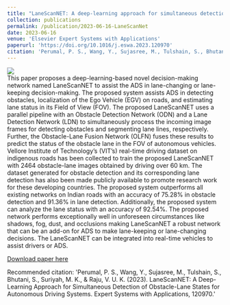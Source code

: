 ```yaml
---
title: "LaneScanNET: A deep-learning approach for simultaneous detection of obstacle-lane states for autonomous driving systems."
collection: publications
permalink: /publication/2023-06-16-LaneScanNet
date: 2023-06-16
venue: 'Elsevier Expert Systems with Applications'
paperurl: 'https://doi.org/10.1016/j.eswa.2023.120970'
citation: 'Perumal, P. S., Wang, Y., Sujasree, M., Tulshain, S., Bhutani, S., Suriyah, M. K., & Raju, V. U. K. (2023). LaneScanNET: A Deep-Learning Approach for Simultaneous Detection of Obstacle-Lane States for Autonomous Driving Systems. Expert Systems with Applications, 120970.'
---
```

<img src='https://www.sakshambhutani.xyz/images/Publications/lanescannet.png'><br/>
This paper proposes a deep-learning-based novel decision-making network named LaneScanNET to assist the ADS in lane-changing or lane-keeping decision-making. The proposed system assists ADS in detecting obstacles, localization of the Ego Vehicle (EGV) on roads, and estimating lane status in its Field of View (FOV). The proposed LaneScanNET uses a parallel pipeline with an Obstacle Detection Network (ODN) and a Lane Detection Network (LDN) to simultaneously process the incoming image frames for detecting obstacles and segmenting lane lines, respectively. Further, the Obstacle-Lane Fusion Network (OLFN) fuses these results to predict the status of the obstacle lane in the FOV of autonomous vehicles. Vellore Institute of Technology’s (VIT’s) real-time driving dataset on indigenous roads has been collected to train the proposed LaneScanNET with 2464 obstacle-lane images obtained by driving over 60 km. The dataset generated for obstacle detection and its corresponding lane detection has also been made publicly available to promote research work for these developing countries. The proposed system outperforms all existing networks on Indian roads with an accuracy of 75.28% in obstacle detection and 91.36% in lane detection. Additionally, the proposed system can analyze the lane status with an accuracy of 92.54%. The proposed network performs exceptionally well in unforeseen circumstances like shadows, fog, dust, and occlusions making LaneScanNET a robust network that can be an add-on for ADS to make lane-keeping or lane-changing decisions. The LaneScanNET can be integrated into real-time vehicles to assist drivers or ADS.

[Download paper here](https://doi.org/10.1016/j.eswa.2023.120970)

Recommended citation: 'Perumal, P. S., Wang, Y., Sujasree, M., Tulshain, S., Bhutani, S., Suriyah, M. K., & Raju, V. U. K. (2023). LaneScanNET: A Deep-Learning Approach for Simultaneous Detection of Obstacle-Lane States for Autonomous Driving Systems. Expert Systems with Applications, 120970.'